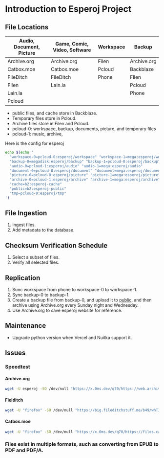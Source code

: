 # Introduction to Esperoj Project

## File Locations

| Audio, Document, Picture | Game, Comic, Video, Software | Workspace | Backup      |
|--------------------------|------------------------------|-----------|-------------|
| Archive.org              | Archive.org                  | Filen     | Archive.org |
| Catbox.moe               | Catbox.moe                   | Pcloud    | Backblaze   |
| FileDitch                | FileDitch                    | Phone     | Filen       |
| Filen                    | Lain.la                      |           | Pcloud      |
| Lain.la                  |                              |           | Phone       |
| Pcloud                   |                              |           |             |


- public files, and cache store in Backblaze.
- Temporary files store in Pcloud.
- Archive files store in Filen and Pcloud.
- pcloud-0: workspace, backup, documents, picture, and temporary files
- pcloud-1: music, archive, 

Here is the config for esperoj

```bash
echo $(echo '
  "workspace-0=pcloud-0:esperoj/workspace" "workspace-1=mega:esperoj/workspace"
  "backup-0=megadisk:esperoj/backup" "backup-1=pcloud-0:esperoj/backup"
  "audio-0=pcloud-1:esperoj/audio" "audio-1=mega:esperoj/audio"
  "document-0=pcloud-0:esperoj/document" "document=mega:esperoj/document"
  "picture-0=pcloud-0:esperoj/picture" "picture-1=mega:esperoj/picture"
  "archive-0=pcloud-1:esperoj/archive" "archive-1=mega:esperoj/archive"
  "cache=b2:esperoj-cache"
  "public=b2:esperoj-public"
  "tmp=pcloud-0:esperoj/tmp"
')
```

## File Ingestion

1. Ingest files.
2. Add metadata to the database.

## Checksum Verification Schedule

1. Select a subset of files.
2. Verify all selected files.

## Replication

1. Sunc workspace from phone to workspace-0 to workspace-1.
2. Sync backup-0 to backup-1.
3. Create a backup file from backup-0, and upload it to [public](https://public.esperoj.eu.org), and then archive using Archive.org every Sunday night and Wednesday.
4. Use Archive.org to save esperoj website for reference.

## Maintenance

- Upgrade python version when Vercel and Nuitka support it.
## Issues

### Speedtest

#### Archive.org
```bash
wget -U esperoj -SO /dev/null "https://x.0ms.dev/q70/https://web.archive.org/web/20240904034409if_/https://x.0ms.dev/q70/https://fsn1-speed.hetzner.com/1GB.bin"
```

#### Fielditch
```bash
wget -U "firefox" -SO /dev/null "https://big.fileditchstuff.me/b49/whTIpzGvVaSJZXkfTrFk.zip"
```

#### Catbox.moe
```bash
wget -U "firefox" -SO /dev/null "https://x.0ms.dev/q70/https://files.catbox.moe/g8ow4s.mp4?s=$RANDOM"
```

### Files exist in multiple formats, such as converting from EPUB to PDF and PDF/A.
